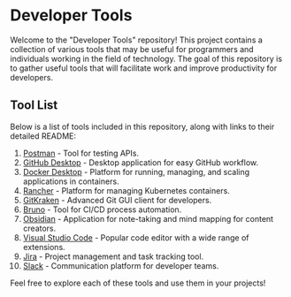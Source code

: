# Developer Tools

Welcome to the "Developer Tools" repository! This project contains a collection of various tools that may be useful for programmers and individuals working in the field of technology. The goal of this repository is to gather useful tools that will facilitate work and improve productivity for developers.

## Tool List

Below is a list of tools included in this repository, along with links to their detailed README:

1. [Postman](tools/postman/README.md) - Tool for testing APIs.
2. [GitHub Desktop](tools/github-desktop/README.md) - Desktop application for easy GitHub workflow.
3. [Docker Desktop](tools/docker-desktop/README.md) - Platform for running, managing, and scaling applications in containers.
4. [Rancher](tools/rancher/README.md) - Platform for managing Kubernetes containers.
5. [GitKraken](tools/gitkraken/README.md) - Advanced Git GUI client for developers.
6. [Bruno](tools/bruno/README.md) - Tool for CI/CD process automation.
7. [Obsidian](tools/obsidian/README.md) - Application for note-taking and mind mapping for content creators.
8. [Visual Studio Code](tools/visual-studio-code/README.md) - Popular code editor with a wide range of extensions.
9. [Jira](tools/jira/README.md) - Project management and task tracking tool.
10. [Slack](tools/slack/README.md) - Communication platform for developer teams.

Feel free to explore each of these tools and use them in your projects!
